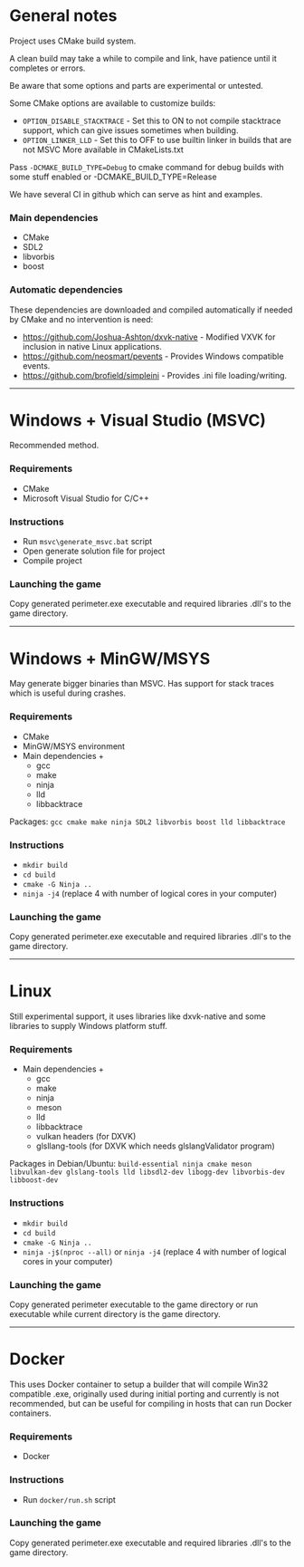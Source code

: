 # General notes

Project uses CMake build system.

A clean build may take a while to compile and link, have patience until it completes or errors.

Be aware that some options and parts are experimental or untested.

Some CMake options are available to customize builds:
- `OPTION_DISABLE_STACKTRACE` - Set this to ON to not compile stacktrace support, which can give issues sometimes when building.  
- `OPTION_LINKER_LLD` - Set this to OFF to use builtin linker in builds that are not MSVC
More available in CMakeLists.txt
  
Pass `-DCMAKE_BUILD_TYPE=Debug` to cmake command for debug builds with some stuff enabled or -DCMAKE_BUILD_TYPE=Release 

We have several CI in github which can serve as hint and examples.

### Main dependencies

- CMake
- SDL2
- libvorbis
- boost

### Automatic dependencies

These dependencies are downloaded and compiled automatically if needed by CMake and no intervention is need:
- https://github.com/Joshua-Ashton/dxvk-native - Modified VXVK for inclusion in native Linux applications.
- https://github.com/neosmart/pevents - Provides Windows compatible events.
- https://github.com/brofield/simpleini - Provides .ini file loading/writing.

---

# Windows + Visual Studio (MSVC)

Recommended method.

### Requirements

- CMake
- Microsoft Visual Studio for C/C++

### Instructions

- Run `msvc\generate_msvc.bat` script
- Open generate solution file for project
- Compile project

### Launching the game
Copy generated perimeter.exe executable and required libraries .dll's to the game directory.

---

# Windows + MinGW/MSYS

May generate bigger binaries than MSVC. Has support for stack traces which is useful during crashes.

### Requirements

- CMake
- MinGW/MSYS environment
- Main dependencies +
  - gcc
  - make
  - ninja
  - lld
  - libbacktrace

Packages: `gcc cmake make ninja SDL2 libvorbis boost lld libbacktrace`

### Instructions

- `mkdir build`
- `cd build`
- `cmake -G Ninja ..`
- `ninja -j4` (replace 4 with number of logical cores in your computer)

### Launching the game
Copy generated perimeter.exe executable and required libraries .dll's to the game directory.

---

# Linux

Still experimental support, it uses libraries like dxvk-native and some libraries to supply Windows platform stuff.

### Requirements

- Main dependencies +
  - gcc
  - make
  - ninja
  - meson
  - lld
  - libbacktrace
  - vulkan headers (for DXVK)
  - glsllang-tools (for DXVK which needs glslangValidator program) 

Packages in Debian/Ubuntu: `build-essential ninja cmake meson libvulkan-dev glslang-tools lld libsdl2-dev libogg-dev libvorbis-dev libboost-dev`

### Instructions

- `mkdir build`
- `cd build`
- `cmake -G Ninja ..`
- `ninja -j$(nproc --all)` or `ninja -j4` (replace 4 with number of logical cores in your computer)

### Launching the game
Copy generated perimeter executable to the game directory or run executable while current directory is the game directory.

---

# Docker

This uses Docker container to setup a builder that will compile Win32 compatible .exe, originally used during initial
porting and currently is not recommended, but can be useful for compiling in hosts that can run Docker containers.

### Requirements

- Docker

### Instructions

- Run `docker/run.sh` script

### Launching the game
Copy generated perimeter.exe executable and required libraries .dll's to the game directory.